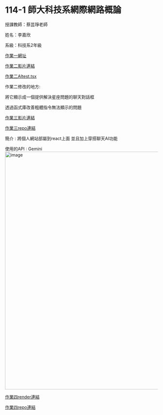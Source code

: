 # 114-1 師大科技系網際網路概論

授課教師：蔡芸琤老師

姓名：李嘉欣

系級：科技系2年級

[作業一網址](https://41371115h-dot.github.io/project-one/Index.html)

[作業二影片連結](https://youtu.be/im9UKTA_Oic)

[作業二AItest.tsx](https://github.com/41371115h-dot/class-tuesday2-4/blob/main/AItest.tsx)

作業二修改的地方:

將它顯示成一個提供解決星座問題的聊天對話框

透過函式庫改善粗體指令無法顯示的問題

[作業三影片連結](https://youtu.be/6qV1rT2DCdE)

[作業三repo連結](https://github.com/41371115h-dot/homework3)

簡介 : 將個人網站部屬到react上面 並且加上穿搭聊天AI功能

使用的API : Gemini
<img width="1919" height="780" alt="image" src="https://github.com/user-attachments/assets/5de7931b-b344-4669-83bd-43e42a1cf50b" />

[作業四render連結](https://homework4-2-nxlq.onrender.com)

[作業四repo連結](https://github.com/41371115h-dot/homework4)


